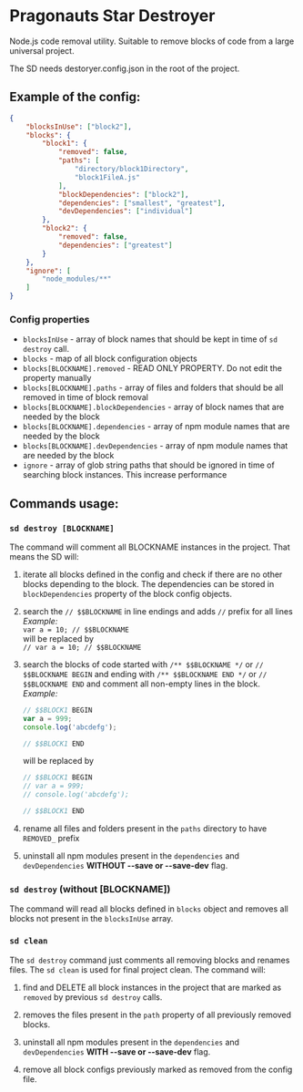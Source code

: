 # Pragonauts Star Destroyer

Node.js code removal utility. 
Suitable to remove blocks of code from a large universal project.

The SD needs destoryer.config.json in the root of the project.



## Example of the config:

```json
{
    "blocksInUse": ["block2"],
    "blocks": {
        "block1": {
            "removed": false,
            "paths": [
                "directory/block1Directory",
                "block1FileA.js"
            ],
            "blockDependencies": ["block2"],
            "dependencies": ["smallest", "greatest"],
            "devDependencies": ["individual"]
        },
        "block2": {
            "removed": false,
            "dependencies": ["greatest"]
        }
    },
    "ignore": [
        "node_modules/**"
    ]
}
```

### Config properties
- `blocksInUse` - array of block names that should be kept in time of ```sd destroy``` call.
- `blocks` - map of all block configuration objects
- `blocks[BLOCKNAME].removed` - READ ONLY PROPERTY. Do not edit the property manually
- `blocks[BLOCKNAME].paths` - array of files and folders that should be all removed in time of block removal
- `blocks[BLOCKNAME].blockDependencies` - array of block names that are needed by the block
- `blocks[BLOCKNAME].dependencies` - array of npm module names that are needed by the block
- `blocks[BLOCKNAME].devDependencies` - array of npm module names that are needed by the block
- `ignore` - array of glob string paths that should be ignored in time of searching block instances. 
    This increase performance  

## Commands usage:

### `sd destroy [BLOCKNAME]`

The command will comment all BLOCKNAME instances in the project. 
That means the SD will:

1. iterate all blocks defined in the config and check if there are no other blocks depending to the block. 
    The dependencies can be stored in ```blockDependencies``` property of the block config objects.

2. search the ```// $$BLOCKNAME``` in line endings and adds ```//``` prefix for all lines  
    *Example:*  
    ```var a = 10; // $$BLOCKNAME```  
    will be replaced by  
    ```// var a = 10; // $$BLOCKNAME```
    
3. search the blocks of code started with 
```/** $$BLOCKNAME */``` or ```// $$BLOCKNAME BEGIN```
and ending with ```/** $$BLOCKNAME END */``` or ```// $$BLOCKNAME END``` 
and comment all non-empty lines in the block.  
    *Example:*
    ```javascript
    // $$BLOCK1 BEGIN
    var a = 999;
    console.log('abcdefg');
 
    // $$BLOCK1 END
     ```
    will be replaced by
    ```javascript
    // $$BLOCK1 BEGIN
    // var a = 999;
    // console.log('abcdefg');
 
    // $$BLOCK1 END
     ```
     
4. rename all files and folders present in the ```paths``` directory to have ```REMOVED_``` prefix
 
5. uninstall all npm modules present in the ```dependencies``` and ```devDependencies``` **WITHOUT --save or --save-dev** flag.

 
### `sd destroy` (without [BLOCKNAME])

The command will read all blocks defined in ```blocks``` object and removes all blocks not present in the ```blocksInUse``` array.


### `sd clean`

The `sd destroy` command just comments all removing blocks and renames files. 
The `sd clean` is used for final project clean. The command will:

1. find and DELETE all block instances in the project that are marked as ```removed``` by previous ```sd destroy``` calls. 

2. removes the files present in the ```path``` property of all previously removed blocks.

3. uninstall all npm modules present in the ```dependencies``` and ```devDependencies``` **WITH --save or --save-dev** flag.

4. remove all block configs previously marked as removed from the config file.
